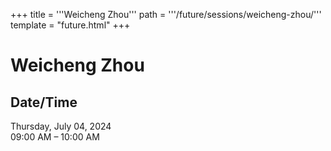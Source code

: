 +++
title = '''Weicheng Zhou'''
path = '''/future/sessions/weicheng-zhou/'''
template = "future.html"
+++

<h1>Weicheng Zhou</h1>

<h2>Date/Time</h2>
<p>Thursday, July 04, 2024<br>
09:00 AM – 10:00 AM</p>

